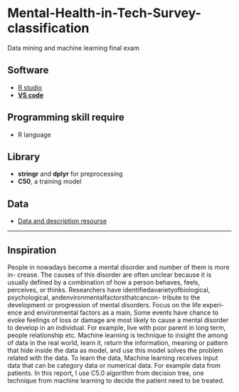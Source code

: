 # Mental-Health-in-Tech-Survey-classification
Data mining and machine learning final exam

## Software
 - [R studio](https://www.jetbrains.com/webstorm/)
 - **[VS code](https://code.visualstudio.com/)**
 
## Programming skill require
 - R language
 
## Library
 - **stringr** and **dplyr** for preprocessing
 - **C50**, a training model

## Data
 - [Data and description resourse](https://www.kaggle.com/osmi/mental-health-in-tech-survey)

______________________________________________________

## Inspiration

  People in nowadays become a mental disorder and number of them is more in-
crease. The causes of this disorder are often unclear because it is usually defined by
a combination of how a person behaves, feels, perceives, or thinks. Researchers have
identifiedavarietyofbiological, psychological, andenvironmentalfactorsthatcancon-
tribute to the development or progression of mental disorders. Focus on the life experi-
ence and environmental factors as a main, Some events have chance to evoke feelings
of loss or damage are most likely to cause a mental disorder to develop in an individual.
For example, live with poor parent in long term, people relationship etc.
  Machine learning is technique to insight the among of data in the real world,
learn it, return the information, meaning or pattern that hide inside the data as model,
and use this model solves the problem related with the data. To learn the data, Machine
learning receives input data that can be category data or numerical data. For example
data from patients. In this report, I use C5.0 algorithm from decision tree, one technique
from machine learning to decide the patient need to be treated.
